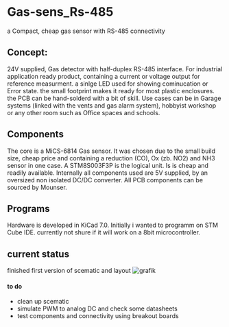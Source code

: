 # Gas-sens_Rs-485
a Compact, cheap gas sensor with RS-485 connectivity

## Concept:
24V supplied, Gas detector with half-duplex RS-485 interface. For industrial application ready product, containing a current or voltage output for reference measurment.
a sinlge LED used for showing cominucation or Error state. the small footprint makes it ready for most plastic enclosures.
the PCB can be hand-solderd with a bit of skill. 
Use cases can be in Garage systems (linked with the vents and gas alarm system), hobbyist workshop or any other room such as Office spaces and schools.



## Components
The core is a MiCS-6814 Gas sensor. It was chosen due to the small build size, cheap price and containing a reduction (CO), Ox (zb. NO2) and NH3 sensor in one case.
A STM8S003F3P is the logical unit. Is is cheap and readily available.
Internally all components used are 5V supplied, by an oversized non isolated DC/DC converter.
All PCB components can be sourced by Mounser.

## Programs
Hardware is developed in KiCad 7.0.
Initially i wanted to programm on STM Cube IDE. currently not shure if it will work on a 8bit microcontroller.

## current status
finished first version of scematic and layout
![grafik](https://github.com/Sarbf1/Gas-sens_Rs-485/assets/138530499/62b18b34-4dc6-4e33-84e6-a09aa440e553)


#### to do
- clean up scematic
- simulate PWM to analog DC and check some datasheets
- test components and connectivity using breakout boards
